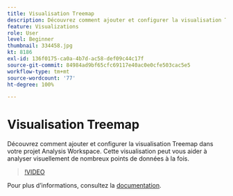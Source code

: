 ```yaml
---
title: Visualisation Treemap
description: Découvrez comment ajouter et configurer la visualisation Treemap dans votre projet Analysis Workspace. Cette visualisation peut vous aider à analyser visuellement de nombreux points de données à la fois.
feature: Visualizations
role: User
level: Beginner
thumbnail: 334458.jpg
kt: 8186
exl-id: 136f0175-ca0a-4b7d-ac58-def09c44c17f
source-git-commit: 84984ad9bf65cfc69117e40ac0e0cfe503cac5e5
workflow-type: tm+mt
source-wordcount: '77'
ht-degree: 100%

---
```


# Visualisation Treemap

Découvrez comment ajouter et configurer la visualisation Treemap dans votre projet Analysis Workspace. Cette visualisation peut vous aider à analyser visuellement de nombreux points de données à la fois.

>[!VIDEO](https://video.tv.adobe.com/v/334458/?quality=12&learn=on)

Pour plus dʼinformations, consultez la [documentation](https://experienceleague.adobe.com/docs/analytics/analyze/analysis-workspace/visualizations/treemap.html?lang=fr).
